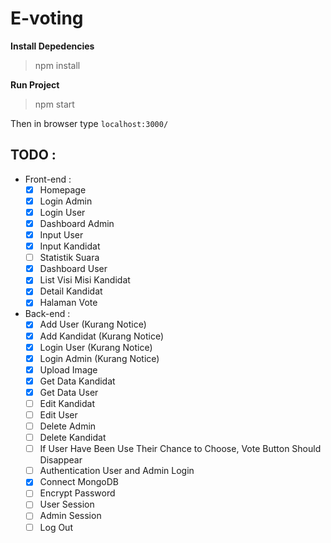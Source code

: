 # E-voting

**Install Depedencies**
> npm install

**Run Project**
>npm start

Then in browser type ```localhost:3000/```

## TODO :
* Front-end :
  - [x] Homepage 
  - [x] Login Admin
  - [x] Login User
  - [x] Dashboard Admin
  - [x] Input User
  - [x] Input Kandidat
  - [ ] Statistik Suara
  - [x] Dashboard User 
  - [x] List Visi Misi Kandidat
  - [x] Detail Kandidat
  - [x] Halaman Vote
	
* Back-end :
  - [x] Add User (Kurang Notice)
  - [x] Add Kandidat (Kurang Notice)
  - [x] Login User (Kurang Notice)
  - [x] Login Admin (Kurang Notice)
  - [x] Upload Image
  - [x] Get Data Kandidat
  - [x] Get Data User
  - [ ] Edit Kandidat
  - [ ] Edit User
  - [ ] Delete Admin
  - [ ] Delete Kandidat
  - [ ] If User Have Been Use Their Chance to Choose, Vote Button Should Disappear
  - [ ] Authentication User and Admin Login
  - [x] Connect MongoDB
  - [ ] Encrypt Password
  - [ ] User Session
  - [ ] Admin Session
  - [ ] Log Out
